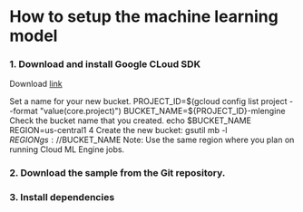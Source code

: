 # How to setup the machine learning model

### 1. Download and install Google CLoud SDK

Download [link](https://cloud.google.com/sdk/downloads)


Set a name for your new bucket.
PROJECT_ID=$(gcloud config list project --format "value(core.project)")
BUCKET_NAME=${PROJECT_ID}-mlengine
Check the bucket name that you created.
 	echo $BUCKET_NAME
REGION=us-central1
4 	Create the new bucket:
gsutil mb -l $REGION gs://$BUCKET_NAME
Note: Use the same region where you plan on running Cloud ML Engine jobs.


### 2. Download the sample from the Git repository.

### 3. Install dependencies
